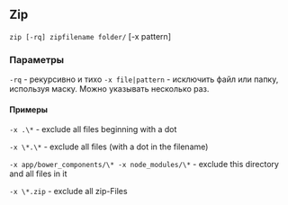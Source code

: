 ## Zip
`zip [-rq] zipfilename folder/` [-x pattern]

### Параметры
`-rq` - рекурсивно и тихо
`-x file|pattern` - исключить файл или папку, используя маску. Можно указывать несколько раз.

#### Примеры
`-x .\*` - exclude all files beginning with a dot

`-x \*.\*` - exclude all files (with a dot in the filename)

`-x app/bower_components/\* -x node_modules/\*` - exclude this directory and all files in it

`-x \*.zip` - exclude all zip-Files